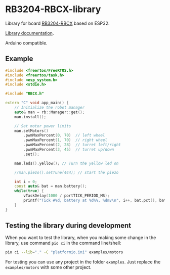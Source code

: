 # RB3204-RBCX-library

Library for board [RB3204-RBCX](https://github.com/RoboticsBrno/RB3204-RBCX) based on ESP32.

[Library documentation](https://roboticsbrno.github.io/RB3204-RBCX-library/).

Arduino compatible.

## Example

```cpp
#include <freertos/FreeRTOS.h>
#include <freertos/task.h>
#include <esp_system.h>
#include <stdio.h>

#include "RBCX.h"

extern "C" void app_main() {
    // Initialize the robot manager
    auto& man = rb::Manager::get();
    man.install();

    // Set motor power limits
    man.setMotors()
        .pwmMaxPercent(0, 70)  // left wheel
        .pwmMaxPercent(1, 70)  // right wheel
        .pwmMaxPercent(2, 28)  // turret left/right
        .pwmMaxPercent(3, 45)  // turret up/down
        .set();

    man.leds().yellow(); // Turn the yellow led on

    //man.piezo().setTune(444); // start the piezo

    int i = 0;
    const auto& bat = man.battery();
    while(true) {
        vTaskDelay(1000 / portTICK_PERIOD_MS);
        printf("Tick #%d, battery at %d%%, %dmv\n", i++, bat.pct(), bat.voltageMv());
    }
}

```

## Testing the library during development

When you want to test the library, when you making some change in the library, use command `pio ci` in the command line/shell:

```sh
pio ci --lib="." -C "platformio.ini" examples/motors
```

For testing you can use any project in the folder `examples`. Just replace the `examples/motors` with some other project.
